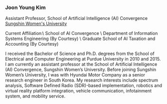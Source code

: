 
<h3>Joon Young Kim</h3>

Assistant Professor, School of Artificial Intelligence (AI) Convergence  <a href='https://www.sungshin.ac.kr'>Sungshin Women's University</a>

Current Affiliation:\\
School of AI Convergence \\
Department of Information Systems Engineering (By Courtesy) \\
Graduate School of AI Taxation and Accounting (By Courtesy)

I received the Bachelor of Science and Ph.D. degrees from the School of
Electrical and Computer Engineering at Purdue University in 2010 and 2015. I am
currently an assistant professor at the School of Artificial Intelligence (AI)
Convergence, Sungshin Women’s University. Before joining Sungshin Women’s
University, I was with Hyundai Motor Company as a senior research engineer in
South Korea. My research interests include spectrum analysis, Software Defined
Radio (SDR)-based implementation, robotics and virtual reality platform
integration, vehicle communication, infotainment system, and mobility service.

